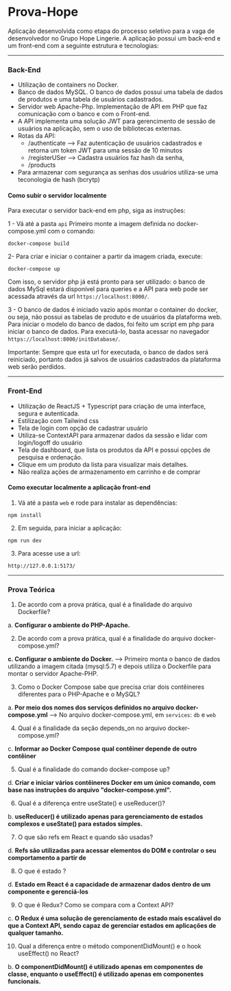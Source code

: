 # Prova-Hope

Aplicação desenvolvida como etapa do processo seletivo para a vaga de desenvolvedor no Grupo Hope Lingerie. A aplicação possui um back-end e um front-end com a seguinte estrutura e tecnologias:

________________________
### Back-End

- Utilização de containers no Docker.
- Banco de dados MySQL. O banco de dados possui uma tabela de dados de produtos e uma tabela de usuários cadastrados.
- Servidor web Apache-Php. Implementação de API em PHP que faz comunicação com o banco e com o Front-end. 
- A API implementa uma solução JWT para gerencimento de sessão de usuários na aplicação, sem o uso de bibliotecas externas.
- Rotas da API:
  - /authenticate --> Faz autenticação de usuários cadastrados e retorna um token JWT para uma sessão de 10 minutos
  - /registerUSer --> Cadastra usuários faz hash da senha, 
  - /products 
- Para armazenar com segurança as senhas dos usuários utiliza-se uma teconologia de hash (bcrytp)

#### Como subir o servidor localmente

Para executar o servidor back-end em php, siga as instruções:

1 - Vá até a pasta `api` Primeiro monte a imagem definida no docker-compose.yml com o comando:

`docker-compose build`

2- Para criar e iniciar o container a partir da imagem criada, execute:

`docker-compose up`

Com isso, o servidor php já está pronto para ser utilizado: o banco de dados MySql estará disponível para queries e a API para web pode ser acessada através da url `https://localhost:8000/`.

3 - O banco de dados é iniciado vazio após montar o container do docker, ou seja, não possui as tabelas de produto e de usuários da plataforma web. Para iniciar o modelo do banco de dados, foi feito um script em php para iniciar o banco de dados. Para executá-lo, basta acessar no navegador `https://localhost:8000/initDatabase/`.

Importante: Sempre que esta url for executada, o banco de dados será reiniciado, portanto dados já salvos de usuários cadastrados da plataforma web serão perdidos.

________________________
### Front-End

- Utilização de ReactJS + Typescript para criação de uma interface, segura e autenticada.
- Estilização com Tailwind css
- Tela de login com opção de cadastrar usuário
- Utiliza-se ContextAPI para armazenar dados da sessão e lidar com login/logoff do usuário
- Tela de dashboard, que lista os produtos da API e possui opções de pesquisa e ordenação.
- Clique em um produto da lista para visualizar mais detalhes.
- Não realiza ações de armazenamento em carrinho e de comprar

#### Como executar localmente a aplicação front-end

1. Vá até a pasta `web` e rode para instalar as dependências:

`npm install`

2. Em seguida, para iniciar a aplicação:

`npm run dev`

3. Para acesse use a url:

`http://127.0.0.1:5173/`


________________________
### Prova Teórica


1. De acordo com a prova prática, qual é a finalidade do arquivo Dockerfile?

a. **Configurar o ambiente do PHP-Apache.** 

2. De acordo com a prova prática, qual é a finalidade do arquivo docker-compose.yml?

**c. Configurar o ambiente do Docker.** --> Primeiro monta o banco de dados utilizando a imagem citada (mysql:5.7) e depois utiliza o Dockerfile para montar o servidor Apache-PHP.

3. Como o Docker Compose sabe que precisa criar dois contêineres diferentes para o PHP-Apache e o MySQL?

a. **Por meio dos nomes dos serviços definidos no arquivo docker-compose.yml**  --> No arquivo docker-compose.yml, em `services`: `db` e `web`

4. Qual é a finalidade da seção depends_on no arquivo docker-compose.yml?

c. **Informar ao Docker Compose qual contêiner depende de outro contêiner**

5. Qual é a finalidade do comando docker-compose up?

d. **Criar e iniciar vários contêineres Docker em um único comando, com base nas instruções do arquivo "docker-compose.yml".**

6. Qual é a diferença entre useState() e useReducer()?

b. **useReducer() é utilizado apenas para gerenciamento de estados complexos e useState() para
estados simples.**

7. O que são refs em React e quando são usadas?

d. **Refs são utilizadas para acessar elementos do DOM e controlar o seu comportamento a partir de**

8. O que é estado ?

d. **Estado em React é a capacidade de armazenar dados dentro de um componente e gerenciá-los**

9. O que é Redux? Como se compara com a Context API?

c. **O Redux é uma solução de gerenciamento de estado mais escalável do que a Context API, sendo
capaz de gerenciar estados em aplicações de qualquer tamanho.**   

10. Qual a diferença entre o método componentDidMount() e o hook useEffect() no React?

b. **O componentDidMount() é utilizado apenas em componentes de classe, enquanto o useEffect() é
utilizado apenas em componentes funcionais.**

